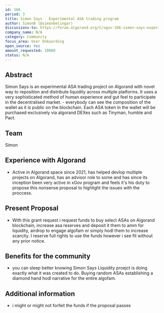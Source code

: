 ```yaml
---
id: 166
period: 3
title: Simon Says - Experimental ASA trading program
author: SimonB (@simonbelingar)
discussions-to: https://forum.algorand.org/t/xgov-166-simon-says-experimental-asa-trading-program/11132
company_name: N/A
category: Community
focus_area: User Onboarding
open_source: Yes
amount_requested: 10000
status: N/A
---
```


## Abstract
Simon Says is an experimental ASA trading project on Algorand with novel way to reposition and distribute liquidity across multiple platforms. It uses a very sophisticated method of human experience and gut feel to participate in the decentralised market. - everybody can see the composition of the wallet as it is public on the blockchain. Each ASA token in the wallet will be purchased exclusively via algorand DEXes such as Tinyman, humble and Pact.

## Team
Simon

## Experience with Algorand
- Active in Algorand space since 2021, has helped devlop multiple projects on Algorand, has an advisor role to some and has since its inception been very active in xGov program and feels it's his duty to propose this nonsense proposal to highlight the issues with the proccess. 

## Present Proposal
- With this grant request i request funds to buy select ASAs on Algorand blockchain, increase asa reserves and deposit it them to amm for liquidity, airdrop to engage algofam or simply hodl them to increase scarcity. I reserve full rights to use the funds however i see fit without any prior notice.

## Benefits for the community

- you can sleep better knowing Simon Says Liquidity proejct is doing exactly what it was created to do. Buying random ASAs establishing a diamond hand hodl narrative for the entire algofam.

## Additional information
- i might or might not forfeit the funds if the proposal passes
